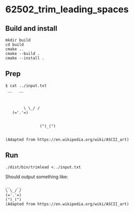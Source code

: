 # 62502_trim_leading_spaces

## Build and install

```console
mkdir build
cd build
cmake ..
cmake --build .
cmake --install .
```

## Prep

```console
$ cat ../input.txt                                                                                                                                
 __   __



        \ \_/ /
   (='.'=)


               (")_(")


(Adapted from https://en.wikipedia.org/wiki/ASCII_art)

```

## Run

```console
./dist/bin/trimlead <../input.txt
```

Should output something like:

```console
__   __
\ \_/ /
(='.'=)
(")_(")
(Adapted from https://en.wikipedia.org/wiki/ASCII_art)
```

